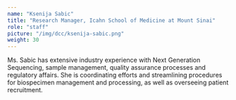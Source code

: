 ```yaml
---
name: "Ksenija Sabic"
title: "Research Manager, Icahn School of Medicine at Mount Sinai"
role: "staff"
picture: "/img/dcc/ksenija-sabic.png"
weight: 30
---
```


Ms. Sabic has extensive industry experience with Next Generation Sequencing, sample management, quality assurance processes and regulatory affairs. She is coordinating efforts and streamlining procedures for biospecimen management and processing, as well as overseeing patient recruitment.
